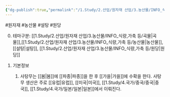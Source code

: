 ```yaml
---
{"dg-publish":true,"permalink":"/1.Study/2.산업/원자재 산업/3.농산물/INFO_식량,가축 등/사탕무/","created":"2024-11-20T21:02:28.921+09:00","updated":"2025-06-26T13:28:16.958+09:00"}
---
```


 #원자재  #농산물  #설탕 #원당 

0. 테마구분: [[1.Study/2.산업/원자재 산업/3.농산물/INFO_식량,가축 등/곡물\|곡물]],[[1.Study/2.산업/원자재 산업/3.농산물/INFO_식량,가축 등/농산물\|농산물]],[[설탕\|설탕]], [[1.Study/2.산업/원자재 산업/3.농산물/INFO_식량,가축 등/원당\|원당]]


1. 기본정보
	1. 사탕무는 [[봄\|봄]]에 [[파종\|파종]]을 한 후 [[가을\|가을]]에 수확을 한다. 사탕무 생산은 주로 [[유럽\|유럽]], [[미국\|미국]], [[1.Study/4.국가/중국/중국\|중국]], [[1.Study/4.국가/일본/일본\|일본]]에서 이뤄진다. 